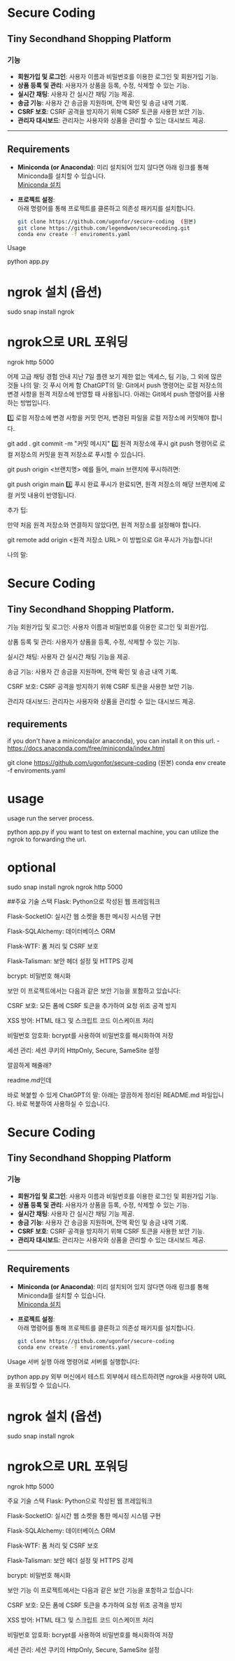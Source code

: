 # Secure Coding

## Tiny Secondhand Shopping Platform

### 기능
- **회원가입 및 로그인**: 사용자 이름과 비밀번호를 이용한 로그인 및 회원가입 기능.
- **상품 등록 및 관리**: 사용자가 상품을 등록, 수정, 삭제할 수 있는 기능.
- **실시간 채팅**: 사용자 간 실시간 채팅 기능 제공.
- **송금 기능**: 사용자 간 송금을 지원하며, 잔액 확인 및 송금 내역 기록.
- **CSRF 보호**: CSRF 공격을 방지하기 위해 CSRF 토큰을 사용한 보안 기능.
- **관리자 대시보드**: 관리자는 사용자와 상품을 관리할 수 있는 대시보드 제공.

---

## Requirements

- **Miniconda (or Anaconda)**: 미리 설치되어 있지 않다면 아래 링크를 통해 Miniconda를 설치할 수 있습니다.  
  [Miniconda 설치](https://docs.anaconda.com/free/miniconda/index.html)

- **프로젝트 설정**:  
  아래 명령어를 통해 프로젝트를 클론하고 의존성 패키지를 설치합니다.
  ```bash
  git clone https://github.com/ugonfor/secure-coding  (원본)
  git clone https://github.com/legendwon/securecoding.git
  conda env create -f enviroments.yaml

Usage

python app.py

# ngrok 설치 (옵션)
sudo snap install ngrok

# ngrok으로 URL 포워딩
ngrok http 5000



어제
고급 채팅 경험 안내
지난 7일
플랜 보기
제한 없는 액세스, 팀 기능, 그 외에 많은 것들
나의 말:
깃 푸시 어케 함
ChatGPT의 말:
Git에서 push 명령어는 로컬 저장소의 변경 사항을 원격 저장소에 반영할 때 사용됩니다. 아래는 Git에서 push 명령어를 사용하는 방법입니다.

1️⃣ 로컬 저장소에 변경 사항을 커밋
먼저, 변경된 파일을 로컬 저장소에 커밋해야 합니다.

git add .
git commit -m "커밋 메시지"
2️⃣ 원격 저장소에 푸시
git push 명령어로 로컬 저장소의 커밋을 원격 저장소로 푸시할 수 있습니다.

git push origin <브랜치명>
예를 들어, main 브랜치에 푸시하려면:

git push origin main
3️⃣ 푸시 완료
푸시가 완료되면, 원격 저장소의 해당 브랜치에 로컬 커밋 내용이 반영됩니다.

추가 팁:

만약 처음 원격 저장소와 연결하지 않았다면, 원격 저장소를 설정해야 합니다.

git remote add origin <원격 저장소 URL>
이 방법으로 Git 푸시가 가능합니다!

나의 말:
# Secure Coding

## Tiny Secondhand Shopping Platform.

기능
회원가입 및 로그인: 사용자 이름과 비밀번호를 이용한 로그인 및 회원가입.

상품 등록 및 관리: 사용자가 상품을 등록, 수정, 삭제할 수 있는 기능.

실시간 채팅: 사용자 간 실시간 채팅 기능을 제공.

송금 기능: 사용자 간 송금을 지원하며, 잔액 확인 및 송금 내역 기록.

CSRF 보호: CSRF 공격을 방지하기 위해 CSRF 토큰을 사용한 보안 기능.

관리자 대시보드: 관리자는 사용자와 상품을 관리할 수 있는 대시보드 제공.

## requirements

if you don't have a miniconda(or anaconda), you can install it on this url. - https://docs.anaconda.com/free/miniconda/index.html

git clone https://github.com/ugonfor/secure-coding (원본)
conda env create -f enviroments.yaml




# usage

usage
run the server process.

python app.py
if you want to test on external machine, you can utilize the ngrok to forwarding the url.

# optional
sudo snap install ngrok
ngrok http 5000


##주요 기술 스택
Flask: Python으로 작성된 웹 프레임워크

Flask-SocketIO: 실시간 웹 소켓을 통한 메시징 시스템 구현

Flask-SQLAlchemy: 데이터베이스 ORM

Flask-WTF: 폼 처리 및 CSRF 보호

Flask-Talisman: 보안 헤더 설정 및 HTTPS 강제

bcrypt: 비밀번호 해시화

보안
이 프로젝트에서는 다음과 같은 보안 기능을 포함하고 있습니다:

CSRF 보호: 모든 폼에 CSRF 토큰을 추가하여 요청 위조 공격 방지

XSS 방어: HTML 태그 및 스크립트 코드 이스케이프 처리

비밀번호 암호화: bcrypt를 사용하여 비밀번호를 해시화하여 저장

세션 관리: 세션 쿠키의 HttpOnly, Secure, SameSite 설정


깔끔하게 해줄래?

readme.md인데

바로 복붙할 수 있게
ChatGPT의 말:
아래는 깔끔하게 정리된 README.md 파일입니다. 바로 복붙하여 사용하실 수 있습니다.

# Secure Coding

## Tiny Secondhand Shopping Platform

### 기능
- **회원가입 및 로그인**: 사용자 이름과 비밀번호를 이용한 로그인 및 회원가입 기능.
- **상품 등록 및 관리**: 사용자가 상품을 등록, 수정, 삭제할 수 있는 기능.
- **실시간 채팅**: 사용자 간 실시간 채팅 기능 제공.
- **송금 기능**: 사용자 간 송금을 지원하며, 잔액 확인 및 송금 내역 기록.
- **CSRF 보호**: CSRF 공격을 방지하기 위해 CSRF 토큰을 사용한 보안 기능.
- **관리자 대시보드**: 관리자는 사용자와 상품을 관리할 수 있는 대시보드 제공.

---

## Requirements

- **Miniconda (or Anaconda)**: 미리 설치되어 있지 않다면 아래 링크를 통해 Miniconda를 설치할 수 있습니다.  
  [Miniconda 설치](https://docs.anaconda.com/free/miniconda/index.html)

- **프로젝트 설정**:  
  아래 명령어를 통해 프로젝트를 클론하고 의존성 패키지를 설치합니다.
  ```bash
  git clone https://github.com/ugonfor/secure-coding
  conda env create -f enviroments.yaml
Usage
서버 실행
아래 명령어로 서버를 실행합니다:

python app.py
외부 머신에서 테스트
외부에서 테스트하려면 ngrok을 사용하여 URL을 포워딩할 수 있습니다.

# ngrok 설치 (옵션)
sudo snap install ngrok

# ngrok으로 URL 포워딩
ngrok http 5000


주요 기술 스택
Flask: Python으로 작성된 웹 프레임워크

Flask-SocketIO: 실시간 웹 소켓을 통한 메시징 시스템 구현

Flask-SQLAlchemy: 데이터베이스 ORM

Flask-WTF: 폼 처리 및 CSRF 보호

Flask-Talisman: 보안 헤더 설정 및 HTTPS 강제

bcrypt: 비밀번호 해시화

보안 기능
이 프로젝트에서는 다음과 같은 보안 기능을 포함하고 있습니다:

CSRF 보호: 모든 폼에 CSRF 토큰을 추가하여 요청 위조 공격을 방지

XSS 방어: HTML 태그 및 스크립트 코드 이스케이프 처리

비밀번호 암호화: bcrypt를 사용하여 비밀번호를 해시화하여 저장

세션 관리: 세션 쿠키의 HttpOnly, Secure, SameSite 설정

